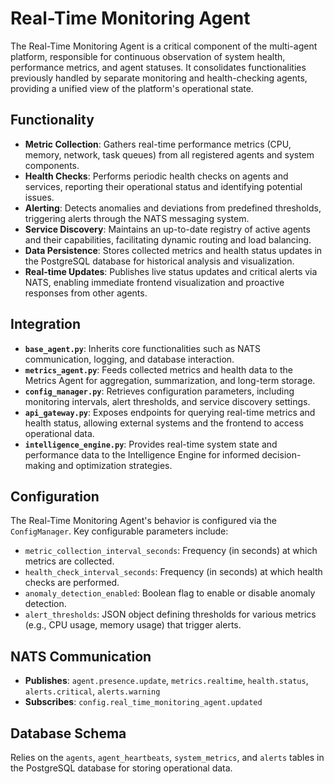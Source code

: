 # Real-Time Monitoring Agent

The Real-Time Monitoring Agent is a critical component of the multi-agent platform, responsible for continuous observation of system health, performance metrics, and agent statuses. It consolidates functionalities previously handled by separate monitoring and health-checking agents, providing a unified view of the platform's operational state.

## Functionality

*   **Metric Collection**: Gathers real-time performance metrics (CPU, memory, network, task queues) from all registered agents and system components.
*   **Health Checks**: Performs periodic health checks on agents and services, reporting their operational status and identifying potential issues.
*   **Alerting**: Detects anomalies and deviations from predefined thresholds, triggering alerts through the NATS messaging system.
*   **Service Discovery**: Maintains an up-to-date registry of active agents and their capabilities, facilitating dynamic routing and load balancing.
*   **Data Persistence**: Stores collected metrics and health status updates in the PostgreSQL database for historical analysis and visualization.
*   **Real-time Updates**: Publishes live status updates and critical alerts via NATS, enabling immediate frontend visualization and proactive responses from other agents.

## Integration

*   **`base_agent.py`**: Inherits core functionalities such as NATS communication, logging, and database interaction.
*   **`metrics_agent.py`**: Feeds collected metrics and health data to the Metrics Agent for aggregation, summarization, and long-term storage.
*   **`config_manager.py`**: Retrieves configuration parameters, including monitoring intervals, alert thresholds, and service discovery settings.
*   **`api_gateway.py`**: Exposes endpoints for querying real-time metrics and health status, allowing external systems and the frontend to access operational data.
*   **`intelligence_engine.py`**: Provides real-time system state and performance data to the Intelligence Engine for informed decision-making and optimization strategies.

## Configuration

The Real-Time Monitoring Agent's behavior is configured via the `ConfigManager`. Key configurable parameters include:

*   `metric_collection_interval_seconds`: Frequency (in seconds) at which metrics are collected.
*   `health_check_interval_seconds`: Frequency (in seconds) at which health checks are performed.
*   `anomaly_detection_enabled`: Boolean flag to enable or disable anomaly detection.
*   `alert_thresholds`: JSON object defining thresholds for various metrics (e.g., CPU usage, memory usage) that trigger alerts.

## NATS Communication

*   **Publishes**: `agent.presence.update`, `metrics.realtime`, `health.status`, `alerts.critical`, `alerts.warning`
*   **Subscribes**: `config.real_time_monitoring_agent.updated`

## Database Schema

Relies on the `agents`, `agent_heartbeats`, `system_metrics`, and `alerts` tables in the PostgreSQL database for storing operational data.
